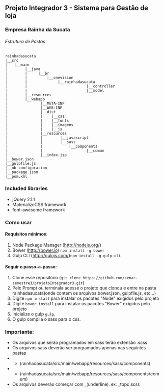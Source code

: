 ## Projeto Integrador 3 - Sistema para Gestão de loja

### Empresa Rainha da Sucata


###### Estrutura de Pastas
```
rainhadasucata
|__src
|   |__main
|        |__java
|        |     |__br
|        |         |__onevision
|        |              |__rainhadasucata
|        |                           |__controller
|        |                           |__model
|        |__resources
|        |__webapp
|               |__META-INF
|               |__WEB-INF
|               |__dist
|               |    |__css
|               |    |__fonts
|               |    |__imagens
|               |    |__js
|               |__resources
|               |        |__javascript
|               |        |__sass
|               |            |__components
|               |                    |__comum
|               |__index.jsp
|__bower.json
|__gulpfile.js
|__nb-configuration
|__package.json
|__pom.xml
```

### Included libraries
- jQuery 2.1.1
- MaterializeCSS framework
- font-awesome framework

### Como usar

#### Requisitos mínimos:

1. Node Package Manager (http://nodejs.org/)
2. Bower (http://bower.io) `npm install -g bower`
3. Gulp CLI (http://gulpjs.com/)`npm install -g gulp-cli`

#### Seguir o passo-a-passo:

1. Clone esse repositório (`git clone https://github.com/senac-semestre3/projetoIntegrador3.git`)
2. Pelo Prompt ou terminala acesse o projeto que clonou e entre na pasta rainhadasucata(onde contem os arquivos bower.json, gulpfile.js, etc...)
3. Digite `npm install` para instalar os pacotes "Node" exigidos pelo projeto
4. Digite `bower install` para instalar os pacotes "Bower" exigidos pelo projeto
5. Inicialize o gulp `gulp`.
6. O gulp compila o sass para o css.

### Importante:
- Os arquivos que serão programados em sass terão extensão .scss
- Os arquivos sass deverão ser programados apenas nas seguintes pastas
- - (rainhadasucata/src/main/webapp/resources/sass/components)
- - (rainhadasucata/src/main/webapp/resources/sass/components/comum)
- Os arquivos deverão começar com _(underline). ex: _topo.scss
